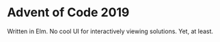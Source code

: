 # Advent of Code 2019

Written in Elm. No cool UI for interactively viewing solutions. Yet, at least.
